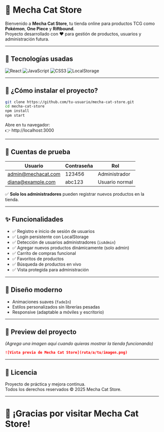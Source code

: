 # 🛒 Mecha Cat Store

Bienvenido a **Mecha Cat Store**, tu tienda online para productos TCG como **Pokémon**, **One Piece** y **Riftbound**.  
Proyecto desarrollado con ❤️ para gestión de productos, usuarios y administración futura.

---

## 🚀 Tecnologías usadas

![React](https://img.shields.io/badge/React-20232A?style=for-the-badge&logo=react&logoColor=61DAFB)
![JavaScript](https://img.shields.io/badge/JavaScript-F7DF1E?style=for-the-badge&logo=javascript&logoColor=black)
![CSS3](https://img.shields.io/badge/CSS-264de4?style=for-the-badge&logo=css3&logoColor=white)
![LocalStorage](https://img.shields.io/badge/LocalStorage-Simulado-blueviolet?style=for-the-badge)

---

## 📂 ¿Cómo instalar el proyecto?

```bash
git clone https://github.com/tu-usuario/mecha-cat-store.git
cd mecha-cat-store
npm install
npm start
```

Abre en tu navegador:  
👉 http://localhost:3000

---

## 👤 Cuentas de prueba

| Usuario                  | Contraseña | Rol              |
|---------------------------|------------|------------------|
| admin@mechacat.com         | 123456     | Administrador    |
| diana@example.com          | abc123     | Usuario normal   |

✅ **Solo los administradores** pueden registrar nuevos productos en la tienda.

---

## ✨ Funcionalidades

- ✅ Registro e inicio de sesión de usuarios
- ✅ Login persistente con LocalStorage
- ✅ Detección de usuarios administradores (`isAdmin`)
- ✅ Agregar nuevos productos dinámicamente (solo admin)
- ✅ Carrito de compras funcional
- ✅ Favoritos de productos
- ✅ Búsqueda de productos en vivo
- ✅ Vista protegida para administración

---

## 🎨 Diseño moderno

- Animaciones suaves (`fadeIn`)
- Estilos personalizados sin librerías pesadas
- Responsive (adaptable a móviles y escritorio)

---

## 📸 Preview del proyecto

*(Agrega una imagen aquí cuando quieras mostrar la tienda funcionando)*

```markdown
![Vista previa de Mecha Cat Store](ruta/a/tu/imagen.png)
```

---

## 📜 Licencia

Proyecto de práctica y mejora continua.  
Todos los derechos reservados © 2025 Mecha Cat Store.

---

# 🐾 ¡Gracias por visitar Mecha Cat Store!

